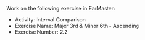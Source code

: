 Work on the following exercise in EarMaster:
- Activity: Interval Comparison
- Exercise Name: Major 3rd & Minor 6th - Ascending
- Exercise Number: 2.2
